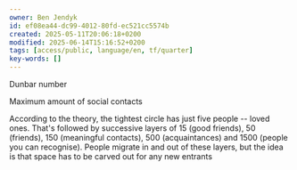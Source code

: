```yaml
---
owner: Ben Jendyk
id: ef08ea44-dc99-4012-80fd-ec521cc5574b
created: 2025-05-11T20:06:18+0200
modified: 2025-06-14T15:16:52+0200
tags: [access/public, language/en, tf/quarter]
key-words: []
---
```


Dunbar number

Maximum amount of social contacts

According to the theory, the tightest circle has just five people -- loved ones. That's followed by successive layers of 15 (good friends), 50 (friends), 150 (meaningful contacts), 500 (acquaintances) and 1500 (people you can recognise). People migrate in and out of these layers, but the idea is that space has to be carved out for any new entrants